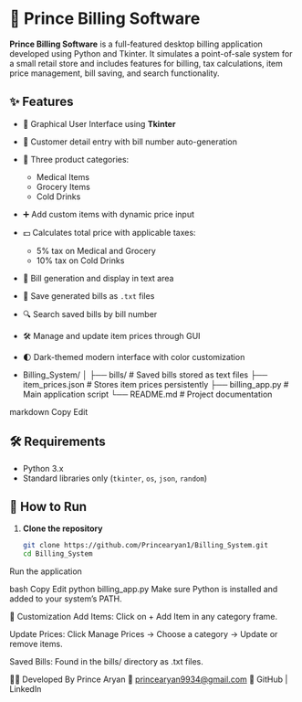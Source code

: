 # 🧾 Prince Billing Software

**Prince Billing Software** is a full-featured desktop billing application developed using Python and Tkinter. It simulates a point-of-sale system for a small retail store and includes features for billing, tax calculations, item price management, bill saving, and search functionality.

## ✨ Features

- 🎯 Graphical User Interface using **Tkinter**
- 👤 Customer detail entry with bill number auto-generation
- 🛒 Three product categories:
  - Medical Items
  - Grocery Items
  - Cold Drinks
- ➕ Add custom items with dynamic price input
- 💵 Calculates total price with applicable taxes:
  - 5% tax on Medical and Grocery
  - 10% tax on Cold Drinks
- 🧾 Bill generation and display in text area
- 💾 Save generated bills as `.txt` files
- 🔍 Search saved bills by bill number
- 🛠️ Manage and update item prices through GUI
- 🌓 Dark-themed modern interface with color customization

- Billing_System/
│
├── bills/ # Saved bills stored as text files
├── item_prices.json # Stores item prices persistently
├── billing_app.py # Main application script
└── README.md # Project documentation

markdown
Copy
Edit

## 🛠 Requirements

- Python 3.x
- Standard libraries only (`tkinter`, `os`, `json`, `random`)

## 🚀 How to Run

1. **Clone the repository**
   ```bash
   git clone https://github.com/Princearyan1/Billing_System.git
   cd Billing_System
Run the application

bash
Copy
Edit
python billing_app.py
Make sure Python is installed and added to your system’s PATH.


🔧 Customization
Add Items: Click on + Add Item in any category frame.

Update Prices: Click Manage Prices → Choose a category → Update or remove items.

Saved Bills: Found in the bills/ directory as .txt files.

👨‍💻 Developed By
Prince Aryan
📧 princearyan9934@gmail.com
🔗 GitHub | LinkedIn


